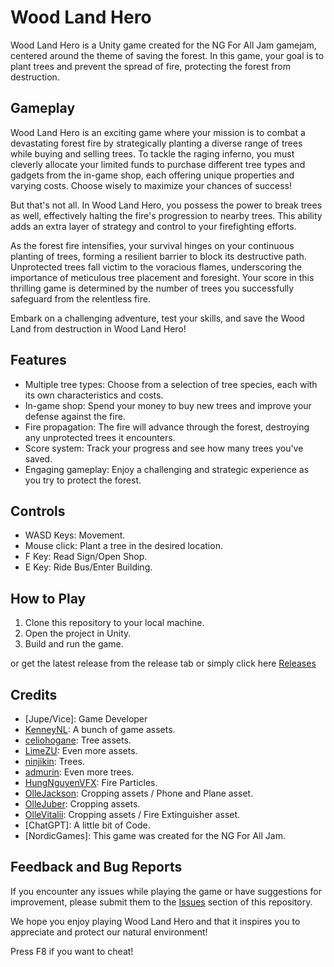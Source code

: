 # Wood Land Hero

Wood Land Hero is a Unity game created for the NG For All Jam gamejam, centered around the theme of saving the forest. In this game, your goal is to plant trees and prevent the spread of fire, protecting the forest from destruction. 

## Gameplay

Wood Land Hero is an exciting game where your mission is to combat a devastating forest fire by strategically planting a diverse range of trees while buying and selling trees. To tackle the raging inferno, you must cleverly allocate your limited funds to purchase different tree types and gadgets from the in-game shop, each offering unique properties and varying costs. Choose wisely to maximize your chances of success!

But that's not all. In Wood Land Hero, you possess the power to break trees as well, effectively halting the fire's progression to nearby trees. This ability adds an extra layer of strategy and control to your firefighting efforts.

As the forest fire intensifies, your survival hinges on your continuous planting of trees, forming a resilient barrier to block its destructive path. Unprotected trees fall victim to the voracious flames, underscoring the importance of meticulous tree placement and foresight. Your score in this thrilling game is determined by the number of trees you successfully safeguard from the relentless fire.

Embark on a challenging adventure, test your skills, and save the Wood Land from destruction in Wood Land Hero!

## Features

- Multiple tree types: Choose from a selection of tree species, each with its own characteristics and costs.
- In-game shop: Spend your money to buy new trees and improve your defense against the fire.
- Fire propagation: The fire will advance through the forest, destroying any unprotected trees it encounters.
- Score system: Track your progress and see how many trees you've saved.
- Engaging gameplay: Enjoy a challenging and strategic experience as you try to protect the forest.

## Controls

- WASD Keys: Movement.
- Mouse click: Plant a tree in the desired location.
- F Key: Read Sign/Open Shop.
- E Key: Ride Bus/Enter Building.

## How to Play

1. Clone this repository to your local machine.
2. Open the project in Unity.
3. Build and run the game.

or get the latest release from the release tab or simply click here [Releases](https://github.com/xVice/WoodlandHero/releases)

## Credits

- [Jupe/Vice]: Game Developer
- [KenneyNL](https://www.kenney.nl/): A bunch of game assets.
- [celiohogane](https://celiohogane.itch.io/top-down-tree-assets): Tree assets.
- [LimeZU](https://limezu.itch.io/): Even more assets.
- [ninjikin](https://ninjikin.itch.io/trees): Trees.
- [admurin](https://admurin.itch.io/): Even more trees.
- [HungNguyenVFX](https://assetstore.unity.com/packages/vfx/particles/stylized-fire-vfx-199626): Fire Particles.
- [OlleJackson](https://steamcommunity.com/id/xSYJL1337/): Cropping assets / Phone and Plane asset.
- [OlleJuber](https://steamcommunity.com/id/xflixx1337/): Cropping assets.
- [OlleVitalii](https://steamcommunity.com/profiles/76561199163340695/): Cropping assets / Fire Extinguisher asset.
- [ChatGPT]: A little bit of Code.
- [NordicGames]: This game was created for the NG For All Jam.

## Feedback and Bug Reports

If you encounter any issues while playing the game or have suggestions for improvement, please submit them to the [Issues](https://github.com/xVice/WoodlandHero/issues) section of this repository.

We hope you enjoy playing Wood Land Hero and that it inspires you to appreciate and protect our natural environment!

Press F8 if you want to cheat!